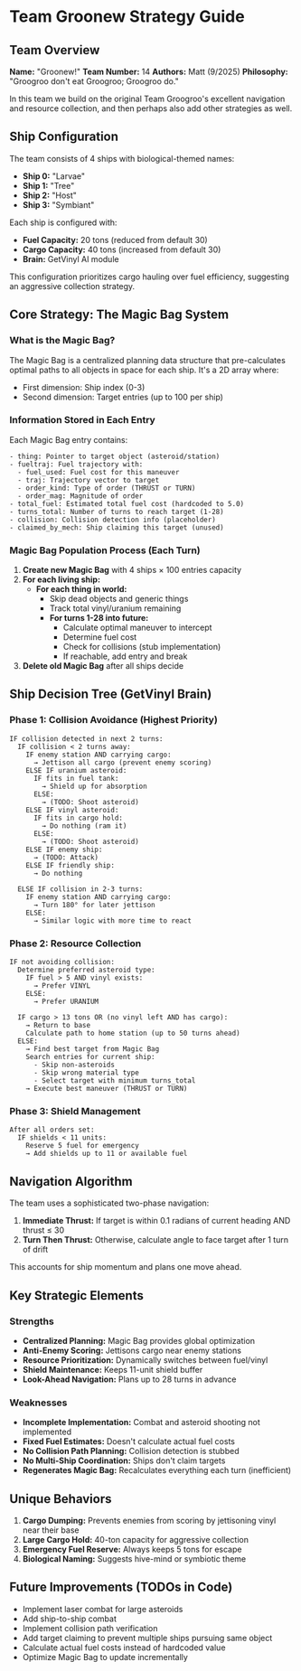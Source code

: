 # Team Groonew Strategy Guide

## Team Overview
**Name:** "Groonew!"
**Team Number:** 14
**Authors:** Matt (9/2025)
**Philosophy:** "Groogroo don't eat Groogroo; Groogroo do."

In this team we build on the original Team Groogroo's excellent navigation and resource collection, and then perhaps also add other strategies as well.

## Ship Configuration
The team consists of 4 ships with biological-themed names:
- **Ship 0:** "Larvae"
- **Ship 1:** "Tree"
- **Ship 2:** "Host"
- **Ship 3:** "Symbiant"

Each ship is configured with:
- **Fuel Capacity:** 20 tons (reduced from default 30)
- **Cargo Capacity:** 40 tons (increased from default 30)
- **Brain:** GetVinyl AI module

This configuration prioritizes cargo hauling over fuel efficiency, suggesting an aggressive collection strategy.

## Core Strategy: The Magic Bag System

### What is the Magic Bag?
The Magic Bag is a centralized planning data structure that pre-calculates optimal paths to all objects in space for each ship. It's a 2D array where:
- First dimension: Ship index (0-3)
- Second dimension: Target entries (up to 100 per ship)

### Information Stored in Each Entry
Each Magic Bag entry contains:
```
- thing: Pointer to target object (asteroid/station)
- fueltraj: Fuel trajectory with:
  - fuel_used: Fuel cost for this maneuver
  - traj: Trajectory vector to target
  - order_kind: Type of order (THRUST or TURN)
  - order_mag: Magnitude of order
- total_fuel: Estimated total fuel cost (hardcoded to 5.0)
- turns_total: Number of turns to reach target (1-28)
- collision: Collision detection info (placeholder)
- claimed_by_mech: Ship claiming this target (unused)
```

### Magic Bag Population Process (Each Turn)
1. **Create new Magic Bag** with 4 ships × 100 entries capacity
2. **For each living ship:**
   - **For each thing in world:**
     - Skip dead objects and generic things
     - Track total vinyl/uranium remaining
     - **For turns 1-28 into future:**
       - Calculate optimal maneuver to intercept
       - Determine fuel cost
       - Check for collisions (stub implementation)
       - If reachable, add entry and break
3. **Delete old Magic Bag** after all ships decide

## Ship Decision Tree (GetVinyl Brain)

### Phase 1: Collision Avoidance (Highest Priority)
```
IF collision detected in next 2 turns:
  IF collision < 2 turns away:
    IF enemy station AND carrying cargo:
      → Jettison all cargo (prevent enemy scoring)
    ELSE IF uranium asteroid:
      IF fits in fuel tank:
        → Shield up for absorption
      ELSE:
        → (TODO: Shoot asteroid)
    ELSE IF vinyl asteroid:
      IF fits in cargo hold:
        → Do nothing (ram it)
      ELSE:
        → (TODO: Shoot asteroid)
    ELSE IF enemy ship:
      → (TODO: Attack)
    ELSE IF friendly ship:
      → Do nothing

  ELSE IF collision in 2-3 turns:
    IF enemy station AND carrying cargo:
      → Turn 180° for later jettison
    ELSE:
      → Similar logic with more time to react
```

### Phase 2: Resource Collection
```
IF not avoiding collision:
  Determine preferred asteroid type:
    IF fuel > 5 AND vinyl exists:
      → Prefer VINYL
    ELSE:
      → Prefer URANIUM

  IF cargo > 13 tons OR (no vinyl left AND has cargo):
    → Return to base
    Calculate path to home station (up to 50 turns ahead)
  ELSE:
    → Find best target from Magic Bag
    Search entries for current ship:
      - Skip non-asteroids
      - Skip wrong material type
      - Select target with minimum turns_total
    → Execute best maneuver (THRUST or TURN)
```

### Phase 3: Shield Management
```
After all orders set:
  IF shields < 11 units:
    Reserve 5 fuel for emergency
    → Add shields up to 11 or available fuel
```

## Navigation Algorithm
The team uses a sophisticated two-phase navigation:

1. **Immediate Thrust:** If target is within 0.1 radians of current heading AND thrust ≤ 30
2. **Turn Then Thrust:** Otherwise, calculate angle to face target after 1 turn of drift

This accounts for ship momentum and plans one move ahead.

## Key Strategic Elements

### Strengths
- **Centralized Planning:** Magic Bag provides global optimization
- **Anti-Enemy Scoring:** Jettisons cargo near enemy stations
- **Resource Prioritization:** Dynamically switches between fuel/vinyl
- **Shield Maintenance:** Keeps 11-unit shield buffer
- **Look-Ahead Navigation:** Plans up to 28 turns in advance

### Weaknesses
- **Incomplete Implementation:** Combat and asteroid shooting not implemented
- **Fixed Fuel Estimates:** Doesn't calculate actual fuel costs
- **No Collision Path Planning:** Collision detection is stubbed
- **No Multi-Ship Coordination:** Ships don't claim targets
- **Regenerates Magic Bag:** Recalculates everything each turn (inefficient)

## Unique Behaviors
1. **Cargo Dumping:** Prevents enemies from scoring by jettisoning vinyl near their base
2. **Large Cargo Hold:** 40-ton capacity for aggressive collection
3. **Emergency Fuel Reserve:** Always keeps 5 tons for escape
4. **Biological Naming:** Suggests hive-mind or symbiotic theme

## Future Improvements (TODOs in Code)
- Implement laser combat for large asteroids
- Add ship-to-ship combat
- Implement collision path verification
- Add target claiming to prevent multiple ships pursuing same object
- Calculate actual fuel costs instead of hardcoded value
- Optimize Magic Bag to update incrementally
